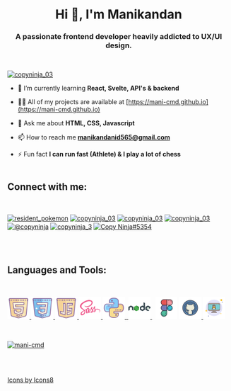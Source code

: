 <h1 align="center">Hi 👋, I'm Manikandan</h1>
<h3 align="center">A passionate frontend developer heavily addicted to UX/UI design.</h3>
<br>

<p align="left"> <a href="https://twitter.com/copyninja_03" target="blank"><img src="https://img.shields.io/twitter/follow/copyninja_03?logo=twitter&style=for-the-badge" alt="copyninja_03" /></a></p>

- 🌱 I’m currently learning **React, Svelte, API's & backend**

- 👨‍💻 All of my projects are available at [https://mani-cmd.github.io](https://mani-cmd.github.io)

- 💬 Ask me about **HTML, CSS, Javascript**

- 📫 How to reach me **manikandanid565@gmail.com**

- ⚡ Fun fact **I can run fast (Athlete) & I play a lot of chess**
  <br>
  <br>

<h2 align="left">Connect with me:</h2>
<br>
<p align="left">
<a target="_blank" href="https://codepen.io/resident_pokemon" target="blank"><img align="center" src="https://raw.githubusercontent.com/rahuldkjain/github-profile-readme-generator/master/src/images/icons/Social/codepen.svg" alt="resident_pokemon" height="30" width="40" /></a>
<a target="_blank"  href="https://dev.to/copyninja_03" target="blank"><img align="center" src="https://raw.githubusercontent.com/rahuldkjain/github-profile-readme-generator/master/src/images/icons/Social/devto.svg" alt="copyninja_03" height="30" width="40" /></a>
<a target="_blank" href="https://twitter.com/copyninja_03" target="blank"><img align="center" src="https://raw.githubusercontent.com/rahuldkjain/github-profile-readme-generator/master/src/images/icons/Social/twitter.svg" alt="copyninja_03" height="30" width="40" /></a>
<a target="_blank" href="https://instagram.com/copyninja_3" target="blank"><img align="center" src="https://raw.githubusercontent.com/rahuldkjain/github-profile-readme-generator/master/src/images/icons/Social/instagram.svg" alt="copyninja_03" height="30" width="40" /></a>
<a target="_blank" href="https://hashnode.com/@copyninja" target="blank"><img align="center" src="https://raw.githubusercontent.com/rahuldkjain/github-profile-readme-generator/master/src/images/icons/Social/hashnode.svg" alt="@copyninja" height="30" width="40" /></a>
<a target="_blank" href="https://www.leetcode.com/copyninja_3" target="blank"><img align="center" src="https://raw.githubusercontent.com/rahuldkjain/github-profile-readme-generator/master/src/images/icons/Social/leet-code.svg" alt="copyninja_3" height="30" width="40" /></a>
<a target="_blank" href="https://discord.gg/WAWWNSp45c" target="blank"><img align="center" src="https://raw.githubusercontent.com/rahuldkjain/github-profile-readme-generator/master/src/images/icons/Social/discord.svg" alt="Copy Ninja#5354" height="30" width="40" /></a>
</p>
<br>
<br>
<h2 align="left">Languages and Tools:</h2>
<br>

<p align="left"><a href="https://www.w3.org/html/" target="_blank" rel="noreferrer"> <img src="imgs/icons8-html-5.svg" alt="html5" width="50" height="50"/> </a><a href="https://www.w3schools.com/css/" target="_blank" rel="noreferrer"> <img src="imgs/icons8-css3.svg" alt="css3" width="50" height="50"/> </a><a href="https://developer.mozilla.org/en-US/docs/Web/JavaScript" target="_blank" rel="noreferrer"> <img src="imgs/icons8-javascript-logo.svg" alt="javascript" width="50" height="50"/> </a>  <a href="https://sass-lang.com" target="_blank" rel="noreferrer"> <img src="imgs/icons8-sass.svg" alt="sass" width="50" height="50"/> </a>  <a href="https://www.python.org" target="_blank" rel="noreferrer"> <img src="imgs/icons8-python.svg" alt="python" width="50" height="50"/> </a>  <a href="https://www.figma.com/" target="_blank" rel="noreferrer">&nbsp;<img src="imgs/icons8-nodejs.svg" alt="nodejs" width="50" height="50"/> </a> &nbsp;
<img src="imgs/icons8-figma.svg" width="50" height="50"/> </a> <a href="https://git-scm.com/" target="_blank" rel="noreferrer"> <img src="imgs/icons8-github.svg" alt="git" width="50" height="50"/> </a> <a href="https://www.linux.org/" target="_blank" rel="noreferrer"> <img src="imgs/icons8-linux-server-50.png" alt="linux" width="50" height="50"/> </a> <a href="https://nodejs.org" target="_blank" rel="noreferrer">  </p>

<br>

<p><img align="center" src="https://github-readme-stats.vercel.app/api/top-langs?username=mani-cmd&show_icons=true&locale=en&layout=compact" alt="mani-cmd" /></p>

<br>
<br>

Icons by <a target="_blank" href="https://icons8.com">Icons8</a>
